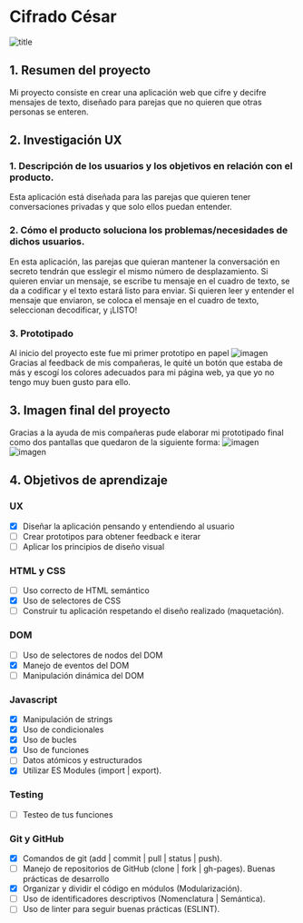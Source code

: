 # Cifrado César
![title](https://raw.githubusercontent.com/yud-cumba/LIM012-cipher/master/logo.jpg)
## 1. Resumen del proyecto
Mi proyecto consiste en crear una aplicación web que cifre y decifre mensajes de texto, diseñado para parejas que no quieren que otras personas se enteren.

## 2. Investigación UX

### 1. Descripción de los usuarios y los objetivos en relación con el producto.
  Esta aplicación está diseñada para las parejas que quieren tener conversaciones privadas y que solo ellos puedan entender.
### 2.  Cómo el producto soluciona los problemas/necesidades de dichos usuarios.

  En esta aplicación, las parejas que quieran mantener la conversación en secreto tendrán que esslegir el mismo número de desplazamiento.
  Si quieren enviar un mensaje, se escribe tu mensaje en el cuadro de texto, se da a codificar y el texto estará listo para enviar.
  Si quieren leer y entender el mensaje que enviaron, se coloca el mensaje en el cuadro de texto, seleccionan decodificar, y ¡LISTO!

### 3. Prototipado
  Al inicio del proyecto este fue mi primer prototipo en papel
  ![imagen](https://raw.githubusercontent.com/yud-cumba/LIM012-cipher/master/prototipo_cifrado_cesar.png)
  Gracias al feedback de mis compañeras, le quité un botón que estaba de más y escogí los colores adecuados para mi página web, ya que yo no tengo muy buen gusto para ello.

## 3. Imagen final del proyecto
  Gracias a la ayuda de mis compañeras pude elaborar mi prototipado final como dos pantallas que quedaron de la siguiente forma:
  ![imagen](https://raw.githubusercontent.com/yud-cumba/LIM012-cipher/master/pantalla1.JPG)
  ![imagen](https://raw.githubusercontent.com/yud-cumba/LIM012-cipher/master/imagen_final.JPG)
  
## 4. Objetivos de aprendizaje

### UX
* [x] Diseñar la aplicación pensando y entendiendo al usuario
* [ ] Crear prototipos para obtener feedback e iterar
* [ ] Aplicar los principios de diseño visual
### HTML y CSS
* [ ] Uso correcto de HTML semántico
* [x] Uso de selectores de CSS
* [ ] Construir tu aplicación respetando el diseño realizado (maquetación).
### DOM
* [ ] Uso de selectores de nodos del DOM
* [x] Manejo de eventos del DOM
* [ ] Manipulación dinámica del DOM
### Javascript
* [x] Manipulación de strings
* [x] Uso de condicionales
* [x] Uso de bucles
* [x] Uso de funciones
* [ ] Datos atómicos y estructurados
* [x] Utilizar ES Modules (import | export).
### Testing
* [ ] Testeo de tus funciones
### Git y GitHub
* [x] Comandos de git (add | commit | pull | status | push).
* [ ] Manejo de repositorios de GitHub (clone | fork | gh-pages).
Buenas prácticas de desarrollo
* [x] Organizar y dividir el código en módulos (Modularización).
* [ ] Uso de identificadores descriptivos (Nomenclatura | Semántica).
* [ ] Uso de linter para seguir buenas prácticas (ESLINT).